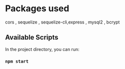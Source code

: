 # Packages used

cors , sequelize , sequelize-cli,express , mysql2 , bcrypt

## Available Scripts

In the project directory, you can run:

### `npm start`
